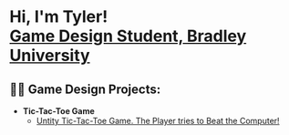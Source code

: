 <h1>Hi, I'm Tyler! <br/><a href="https://github.com/TylerBouchard02"></a><a href="https://www.linkedin.com/in/TylerBouchard02/">Game Design Student, Bradley University</a></h1>

<h2>👨‍💻 Game Design Projects:</h2>

- <b>Tic-Tac-Toe Game</b>
  - [Untity Tic-Tac-Toe Game. The Player tries to Beat the Computer!](https://github.com/joshmadakor1/Algorithms-Practice)


<!--
**TylerBouchard02/TylerBouchard02** is a ✨ _special_ ✨ repository because its `README.md` (this file) appears on your GitHub profile.

Here are some ideas to get you started:

- 🔭 I’m currently working on ...
- 🌱 I’m currently learning ...
- 👯 I’m looking to collaborate on ...
- 🤔 I’m looking for help with ...
- 💬 Ask me about ...
- 📫 How to reach me: ...
- 😄 Pronouns: ...
- ⚡ Fun fact: ...
-->
